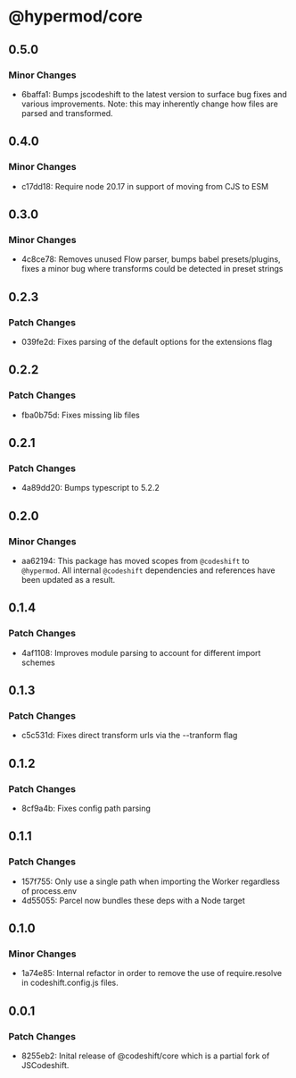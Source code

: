 # @hypermod/core

## 0.5.0

### Minor Changes

- 6baffa1: Bumps jscodeshift to the latest version to surface bug fixes and various improvements. Note: this may inherently change how files are parsed and transformed.

## 0.4.0

### Minor Changes

- c17dd18: Require node 20.17 in support of moving from CJS to ESM

## 0.3.0

### Minor Changes

- 4c8ce78: Removes unused Flow parser, bumps babel presets/plugins, fixes a minor bug where transforms could be detected in preset strings

## 0.2.3

### Patch Changes

- 039fe2d: Fixes parsing of the default options for the extensions flag

## 0.2.2

### Patch Changes

- fba0b75d: Fixes missing lib files

## 0.2.1

### Patch Changes

- 4a89dd20: Bumps typescript to 5.2.2

## 0.2.0

### Minor Changes

- aa62194: This package has moved scopes from `@codeshift` to `@hypermod`. All internal `@codeshift` dependencies and references have been updated as a result.

## 0.1.4

### Patch Changes

- 4af1108: Improves module parsing to account for different import schemes

## 0.1.3

### Patch Changes

- c5c531d: Fixes direct transform urls via the --tranform flag

## 0.1.2

### Patch Changes

- 8cf9a4b: Fixes config path parsing

## 0.1.1

### Patch Changes

- 157f755: Only use a single path when importing the Worker regardless of process.env
- 4d55055: Parcel now bundles these deps with a Node target

## 0.1.0

### Minor Changes

- 1a74e85: Internal refactor in order to remove the use of require.resolve in codeshift.config.js files.

## 0.0.1

### Patch Changes

- 8255eb2: Inital release of @codeshift/core which is a partial fork of JSCodeshift.
